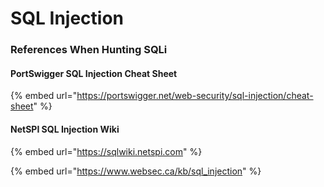 # SQL Injection

### References When Hunting SQLi

#### PortSwigger SQL Injection Cheat Sheet

{% embed url="https://portswigger.net/web-security/sql-injection/cheat-sheet" %}

#### NetSPI SQL Injection Wiki

{% embed url="https://sqlwiki.netspi.com" %}

{% embed url="https://www.websec.ca/kb/sql_injection" %}

